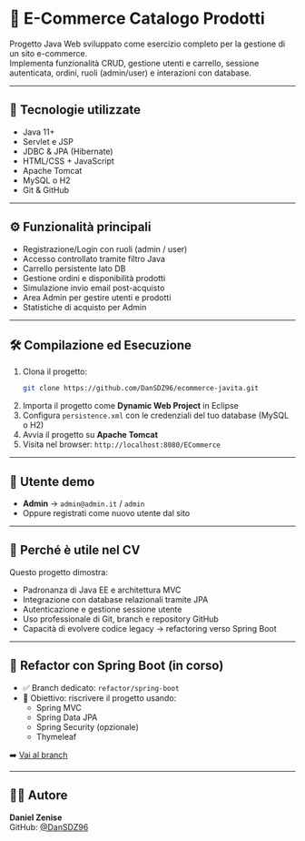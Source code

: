 # 🛒 E-Commerce Catalogo Prodotti

Progetto Java Web sviluppato come esercizio completo per la gestione di un sito e-commerce.  
Implementa funzionalità CRUD, gestione utenti e carrello, sessione autenticata, ordini, ruoli (admin/user) e interazioni con database.

---

## 🚀 Tecnologie utilizzate

- Java 11+
- Servlet e JSP
- JDBC & JPA (Hibernate)
- HTML/CSS + JavaScript
- Apache Tomcat
- MySQL o H2
- Git & GitHub

---

## ⚙️ Funzionalità principali

- Registrazione/Login con ruoli (admin / user)
- Accesso controllato tramite filtro Java
- Carrello persistente lato DB
- Gestione ordini e disponibilità prodotti
- Simulazione invio email post-acquisto
- Area Admin per gestire utenti e prodotti
- Statistiche di acquisto per Admin

---

## 🛠️ Compilazione ed Esecuzione

1. Clona il progetto:
   ```bash
   git clone https://github.com/DanSDZ96/ecommerce-javita.git
   ```
2. Importa il progetto come **Dynamic Web Project** in Eclipse
3. Configura `persistence.xml` con le credenziali del tuo database (MySQL o H2)
4. Avvia il progetto su **Apache Tomcat**
5. Visita nel browser: `http://localhost:8080/ECommerce`

---

## 👤 Utente demo

- **Admin** → `admin@admin.it` / `admin`
- Oppure registrati come nuovo utente dal sito

---

## 💼 Perché è utile nel CV

Questo progetto dimostra:

- Padronanza di Java EE e architettura MVC
- Integrazione con database relazionali tramite JPA
- Autenticazione e gestione sessione utente
- Uso professionale di Git, branch e repository GitHub
- Capacità di evolvere codice legacy → refactoring verso Spring Boot

---

## 🚧 Refactor con Spring Boot (in corso)

- ✅ Branch dedicato: `refactor/spring-boot`
- 🔧 Obiettivo: riscrivere il progetto usando:
  - Spring MVC
  - Spring Data JPA
  - Spring Security (opzionale)
  - Thymeleaf

➡️ [Vai al branch](https://github.com/DanSDZ96/ecommerce-javita/tree/refactor/spring-boot)

---

## 👨‍💻 Autore

**Daniel Zenise**  
GitHub: [@DanSDZ96](https://github.com/DanSDZ96)
